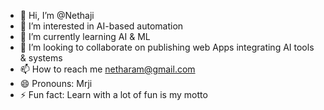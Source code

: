 - 👋 Hi, I’m @Nethaji
- 👀 I’m interested in AI-based automation
- 🌱 I’m currently learning AI & ML
- 💞️ I’m looking to collaborate on publishing web Apps integrating AI tools & systems
- 📫 How to reach me netharam@gmail.com
- 😄 Pronouns: Mrji
- ⚡ Fun fact: Learn with a lot of fun is my motto

<!---
Netharam-Mrji/Netharam-Mrji is a ✨ special ✨ repository because its `README.md` (this file) appears on your GitHub profile.
You can click the Preview link to take a look at your changes.
--->
